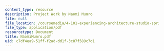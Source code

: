 ```yaml
---
content_type: resource
description: Project Work by Naomi Munro
file: null
file_location: /coursemedia/4-101-experiencing-architecture-studio-spring-2003/c7df4ea951fff2addd1f3c87f589c7d1_NaomiMunro.pdf
file_type: application/pdf
resourcetype: Document
title: NaomiMunro.pdf
uid: c7df4ea9-51ff-f2ad-dd1f-3c87f589c7d1
---
```

